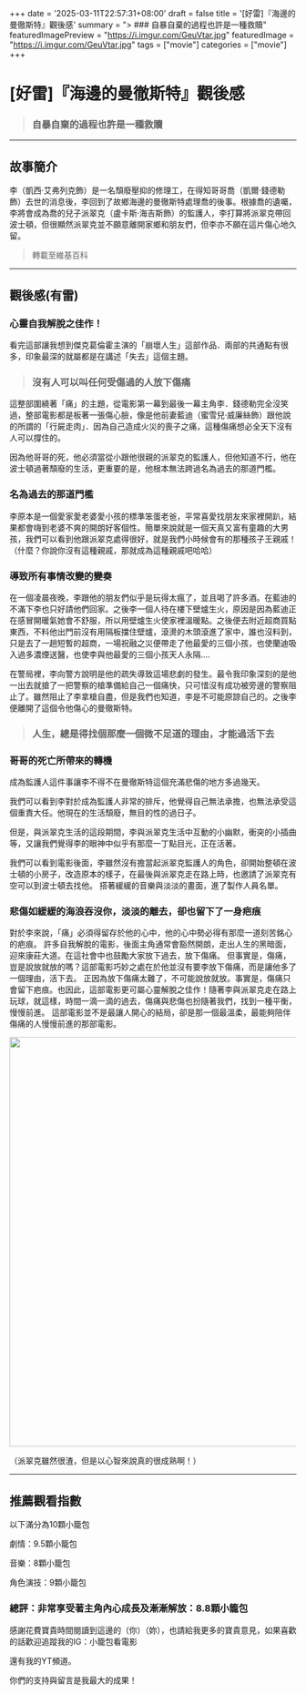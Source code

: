 +++
date = '2025-03-11T22:57:31+08:00'
draft = false
title = '[好雷]『海邊的曼徹斯特』觀後感'
summary = "> ### 自暴自棄的過程也許是一種救贖"
featuredImagePreview = "https://i.imgur.com/GeuVtar.jpg"
featuredImage = "https://i.imgur.com/GeuVtar.jpg"
tags = ["movie"]
categories = ["movie"]
+++

# [好雷]『海邊的曼徹斯特』觀後感

> ### 自暴自棄的過程也許是一種救贖

----

## 故事簡介

李（凱西·艾弗列克飾）是一名頹廢壓抑的修理工，在得知哥哥喬（凱爾·錢德勒飾）去世的消息後，李回到了故鄉海邊的曼徹斯特處理喬的後事。根據喬的遺囑，李將會成為喬的兒子派翠克（盧卡斯·海吉斯飾）的監護人，李打算將派翠克帶回波士頓，但很顯然派翠克並不願意離開家鄉和朋友們，但李亦不願在這片傷心地久留。

> 轉載至維基百科

---

## 觀後感(有雷)

### 心靈自我解脫之佳作！

看完這部讓我想到傑克葛倫霍主演的「崩壞人生」這部作品．兩部的共通點有很多，印象最深的就屬都是在講述「失去」這個主題。


> ### 沒有人可以叫任何受傷過的人放下傷痛

這整部圍繞著「痛」的主題，從電影第一幕到最後一幕主角李．錢德勒完全沒笑過，整部電影都是板著一張傷心臉，像是他前妻藍迪（蜜雪兒·威廉絲飾）跟他說的所謂的「行屍走肉」．因為自己造成火災的喪子之痛，這種傷痛想必全天下沒有人可以撐住的。

因為他哥哥的死，他必須當從小跟他很親的派翠克的監護人，但他知道不行，他在波士頓過著頹廢的生活，更重要的是，他根本無法跨過名為過去的那道門檻。


### 名為過去的那道門檻

李原本是一個愛家愛老婆愛小孩的標準笨蛋老爸，平常喜愛找朋友來家裡開趴，結果都會嗨到老婆不爽的開朗好客個性。簡單來說就是一個天真又富有童趣的大男孩，我們可以看到他跟派翠克處得很好，就是我們小時候會有的那種孩子王親戚！（什麼？你說你沒有這種親戚，那就成為這種親戚吧哈哈）

### 導致所有事情改變的變奏

在一個凌晨夜晚，李跟他的朋友們似乎是玩得太瘋了，並且喝了許多酒。在藍迪的不滿下李也只好請他們回家。之後李一個人待在樓下壁爐生火，原因是因為藍迪正在感冒開暖氣她會不舒服，所以用壁爐生火使家裡溫暖點。之後便去附近超商買點東西，不料他出門前沒有用隔板擋住壁爐，滾燙的木頭滾進了家中，誰也沒料到，只是去了一趟短暫的超商，一場祝融之災便帶走了他最愛的三個小孩，也使蘭迪吸入過多濃煙送醫，也使李與他最愛的三個小孩天人永隔....

在警局裡，李向警方說明是他的疏失導致這場悲劇的發生。最令我印象深刻的是他一出去就搶了一把警察的槍準備給自己一個痛快，只可惜沒有成功被旁邊的警察阻止了。雖然阻止了李拿槍自盡，但是我們也知道，李是不可能原諒自己的。之後李便離開了這個令他傷心的曼徹斯特。

> ### 人生，總是得找個那麼一個微不足道的理由，才能過活下去

### 哥哥的死亡所帶來的轉機

成為監護人這件事讓李不得不在曼徹斯特這個充滿悲傷的地方多過幾天。

我們可以看到李對於成為監護人非常的排斥，他覺得自己無法承擔，也無法承受這個重責大任。他現在的生活頹廢，無目的性的過日子。

但是，與派翠克生活的這段期間，李與派翠克生活中互動的小幽默，衝突的小插曲等，又讓我們覺得李的眼神中似乎有那麼一丁點目光，正在活著。

我們可以看到電影後面，李雖然沒有擔當起派翠克監護人的角色，卻開始整頓在波士頓的小房子，改造原本的樣子，在最後與派翠克走在路上時，也邀請了派翠克有空可以到波士頓去找他。
搭著緩緩的音樂與淡淡的畫面，進了製作人員名單。

### 悲傷如緩緩的海浪吞沒你，淡淡的離去，卻也留下了一身疤痕

對於李來說，「痛」必須得留存於他的心中，他的心中勢必得有那麼一道刻苦銘心的疤痕。
許多自我解脫的電影，後面主角通常會豁然開朗，走出人生的黑暗面，迎來康莊大道。在這社會中也鼓勵大家放下過去，放下傷痛。
但事實是，傷痛，豈是說放就放的嗎？這部電影巧妙之處在於他並沒有要李放下傷痛，而是讓他多了一個理由，活下去。
正因為放下傷痛太難了，不可能說放就放。事實是，傷痛只會留下疤痕。也因此，這部電影更可屬心靈解脫之佳作！隨著李與派翠克走在路上玩球，就這樣，時間一滴一滴的過去，傷痛與悲傷也扮隨著我們，找到一種平衡，慢慢前進。
這部電影並不是最讓人開心的結局，卻是那一個最溫柔，最能夠陪伴傷痛的人慢慢前進的那部電影。






<img src = "https://i.imgur.com/FadrW9b.jpg" width = "720">

（派翠克雖然很渣，但是以心智來說真的很成熟啊！）

---

## 推薦觀看指數

以下滿分為10顆小籠包

劇情：9.5顆小籠包

音樂：8顆小籠包

角色演技：9顆小籠包

### 總評：非常享受著主角內心成長及漸漸解放：8.8顆小籠包

感謝花費寶貴時間閱讀到這邊的（你）（妳），也請給我更多的寶貴意見，如果喜歡的話歡迎追蹤我的IG：小籠包看電影

還有我的YT頻道。

你們的支持與留言是我最大的成果！